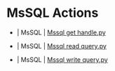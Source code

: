 

 # MsSQL Actions 

* | MsSQL | [Mssql get handle.py](https://github.com/unskript/Awesome-CloudOps-Automation/tree/master/MsSQL/legos/mssql_get_handle) 

* | MsSQL | [Mssql read query.py](https://github.com/unskript/Awesome-CloudOps-Automation/tree/master/MsSQL/legos/mssql_read_query) 

* | MsSQL | [Mssql write query.py](https://github.com/unskript/Awesome-CloudOps-Automation/tree/master/MsSQL/legos/mssql_write_query) 


